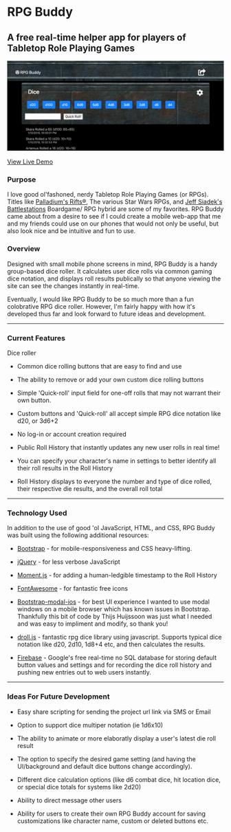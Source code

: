 # RPG Buddy
## A free real-time helper app for players of Tabletop Role Playing Games
![rpg-buddy](assets/images/rpg-buddy.png)

[View Live Demo](https://gamlilorien.github.io/rpg-buddy/)

### Purpose
I love good ol'fashoned, nerdy Tabletop Role Playing Games (or RPGs). Titles like [Palladium's Rifts®](http://www.palladiumbooks.com/), The various Star Wars RPGs, and [Jeff Siadek's Battlestations](http://gorillaboardgames.com/battlestation/) Boardgame/ RPG hybrid are some of my favorites. RPG Buddy came about from a desire to see if I could create a mobile web-app that me and my friends could use on our phones that would not only be useful, but also look nice and be intuitive and fun to use.

### Overview
Designed with small mobile phone screens in mind, RPG Buddy is a handy group-based dice roller. It calculates user dice rolls via common gaming dice notation, and displays roll results publically so that anyone viewing the site can see the changes instantly in real-time.

Eventually, I would like RPG Buddy to be so much more than a fun colobrative RPG dice roller. However, I'm fairly happy with how it's developed thus far and look forward to future ideas and development.

- - - 

### Current Features

Dice roller

   * Common dice rolling buttons that are easy to find and use  

   * The ability to remove or add your own custom dice rolling buttons

   * Simple 'Quick-roll' input field for one-off rolls that may not warrant their own button.

   * Custom buttons and 'Quick-roll' all accept simple RPG dice notation like d20, or 3d6+2

   * No log-in or account creation required

   * Public Roll History that instantly updates any new user rolls in real time!

   * You can specify your character's name in settings to better identify all their roll results in the Roll History

   * Roll History displays to everyone the number and type of dice rolled, their respective die results, and the overall roll total


- - -

### Technology Used

In addition to the use of good 'ol JavaScript, HTML, and CSS, RPG Buddy was built using the following additional resources:

   * [Bootstrap](https://getbootstrap.com/) - for mobile-responsiveness and CSS heavy-lifting.

   * [jQuery](https://jquery.com/) - for less verbose JavaScript

   * [Moment.js](https://cdn.jsdelivr.net/momentjs/2.12.0/moment.min.js) - for adding a human-ledgible timestamp to the Roll History

   * [FontAwesome](https://fontawesome.com/) - for fantastic free icons

   * [Bootstrap-modal-ios](https://gist.github.com/thuijssoon) - for best UI experience I wanted to use modal windows on a mobile browser which has known issues in Bootstrap. Thankfully this bit of code by Thijs Huijssoon was just what I needed and was easy to impliment and modify, so thank you!

   * [droll.js](https://github.com/thebinarypenguin/droll) - fantastic rpg dice library using javascript. Supports typical dice notation like d20, 2d10, 1d8+4 etc, and then calculates the results.

   * [Firebase](https://firebase.google.com/) - Google's free real-time no SQL database for storing default button values and settings and for recording the dice roll history and pushing new entries out to web users instantly.

- - -

### Ideas For Future Development

  * Easy share scripting for sending the project url link via SMS or Email

  * Option to support dice multiper notation (ie 1d6x10)

  * The ability to animate or more elaboratly display a user's latest die roll result

  * The option to specify the desired game setting (and having the UI/background and default dice buttons change accordingly).

  * Different dice calculation options (like d6 combat dice, hit location dice, or special dice totals for systems like 2d20)

  * Ability to direct message other users

  * Ability for users to create their own RPG Buddy account for saving customizations like character name, custom or deleted buttons etc.